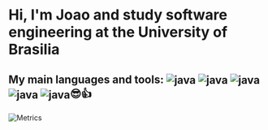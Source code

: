 <div style="display: inline_block" ><h1>Hi, I'm Joao and study software engineering at the University of Brasilia</h1><h2> My main languages and tools: <img align="center" alt="java" src="https://img.shields.io/badge/Java-ED8B00?style=for-the-badge&logo=openjdk&logoColor=white" /> <img align="center" alt="java" src="https://img.shields.io/badge/Spring-6DB33F?style=for-the-badge&logo=spring&logoColor=white" /> <img align="center" alt="java" src="https://img.shields.io/badge/Linux-FCC624?style=for-the-badge&logo=linux&logoColor=black" /> <img align="center" alt="java" src="https://img.shields.io/badge/PostgreSQL-316192?style=for-the-badge&logo=postgresql&logoColor=white" /> <img align="center" alt="java" src="https://img.shields.io/badge/Visual_Studio_Code-0078D4?style=for-the-badge&logo=visual%20studio%20code&logoColor=white" />😎👍 </h2> 

![Metrics](https://metrics.lecoq.io/jpcfarias?template=terminal&base.header=0&languages=1&base=header%2C%20activity%2C%20community%2C%20repositories%2C%20metadata&base.indepth=false&base.hireable=false&base.skip=false&languages=false&languages.ignored=JUPYTER%20NOTEBOOK%2C%20HTML%2C%20CSS%2C%20JAVASCRIPT%20&languages.limit=8&languages.threshold=0%25&languages.other=false&languages.colors=github&languages.sections=most-used&languages.indepth=false&languages.analysis.timeout=15&languages.analysis.timeout.repositories=7.5&languages.categories=markup%2C%20programming&languages.recent.categories=markup%2C%20programming&languages.recent.load=300&languages.recent.days=14&config.timezone=America%2FSao_Paulo)
